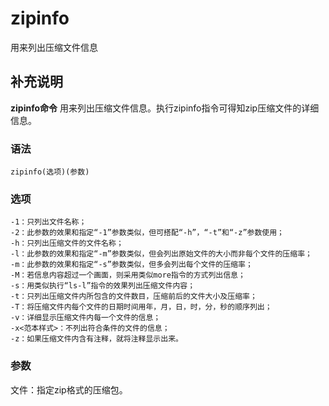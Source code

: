 zipinfo
===

用来列出压缩文件信息

## 补充说明

**zipinfo命令** 用来列出压缩文件信息。执行zipinfo指令可得知zip压缩文件的详细信息。

###  语法

```shell
zipinfo(选项)(参数)
```

###  选项

```shell
-1：只列出文件名称；
-2：此参数的效果和指定“-1”参数类似，但可搭配“-h”，“-t”和“-z”参数使用；
-h：只列出压缩文件的文件名称；
-l：此参数的效果和指定“-m”参数类似，但会列出原始文件的大小而非每个文件的压缩率；
-m：此参数的效果和指定“-s”参数类似，但多会列出每个文件的压缩率；
-M：若信息内容超过一个画面，则采用类似more指令的方式列出信息；
-s：用类似执行“ls-l”指令的效果列出压缩文件内容；
-t：只列出压缩文件内所包含的文件数目，压缩前后的文件大小及压缩率；
-T：将压缩文件内每个文件的日期时间用年，月，日，时，分，秒的顺序列出；
-v：详细显示压缩文件内每一个文件的信息；
-x<范本样式>：不列出符合条件的文件的信息；
-z：如果压缩文件内含有注释，就将注释显示出来。
```

###  参数

文件：指定zip格式的压缩包。


<!-- Linux命令行搜索引擎：https://jaywcjlove.github.io/linux-command/ -->